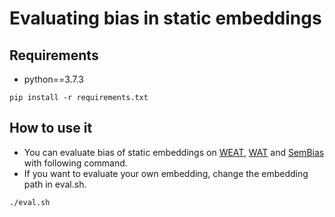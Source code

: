 # Evaluating bias in static embeddings

## Requirements
- python==3.7.3
```
pip install -r requirements.txt
```

## How to use it
- You can evaluate bias of static embeddings on [WEAT](https://arxiv.org/abs/1608.07187), [WAT](https://www.aclweb.org/anthology/D19-1635/) and [SemBias](https://www.aclweb.org/anthology/D18-1521/) with following command.
- If you want to evaluate your own embedding, change the embedding path in eval.sh.
```
./eval.sh
```
